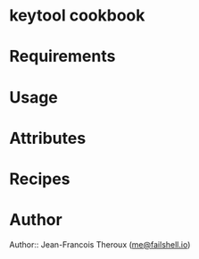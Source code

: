 # keytool cookbook

# Requirements

# Usage

# Attributes

# Recipes

# Author

Author:: Jean-Francois Theroux (<me@failshell.io>)
